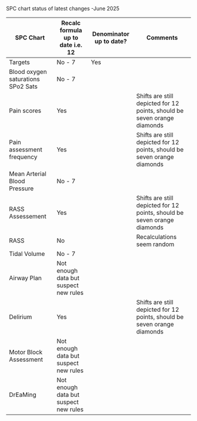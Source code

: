 SPC chart status of latest changes -June 2025


| SPC Chart | Recalc formula up to date i.e. 12 | Denominator up to date? | Comments |
|-|-|-|-|
| Targets | No - 7 | Yes| |
| Blood oxygen saturations SPo2 Sats | No - 7 |||
| Pain scores | Yes | | Shifts are still depicted for 12 points, should be seven orange diamonds|
| Pain assessment frequency | Yes| |Shifts are still depicted for 12 points, should be seven orange diamonds|
| Mean Arterial Blood Pressure| No - 7| ||
| RASS Assessement| Yes | | Shifts are still depicted for 12 points, should be seven orange diamonds|
| RASS| No | | Recalculations seem random|
|Tidal Volume| No - 7 |||
| Airway Plan| Not enough data but suspect new rules|||
| Delirium | Yes|| Shifts are still depicted for 12 points, should be seven orange diamonds|
| Motor Block Assessment | Not enough data but suspect new rules|||
| DrEaMing| Not enough data but suspect new rules|||

